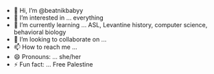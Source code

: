 - 👋 Hi, I’m @beatnikbabyy
- 👀 I’m interested in ... everything
- 🌱 I’m currently learning ... ASL, Levantine history, computer science, behavioral biology
- 💞️ I’m looking to collaborate on ... 
- 📫 How to reach me ... 
- 😄 Pronouns: ... she/her
- ⚡ Fun fact: ... Free Palestine

<!---
beatnikbabyy/beatnikbabyy is a ✨ special ✨ repository because its `README.md` (this file) appears on your GitHub profile.
You can click the Preview link to take a look at your changes.
--->
